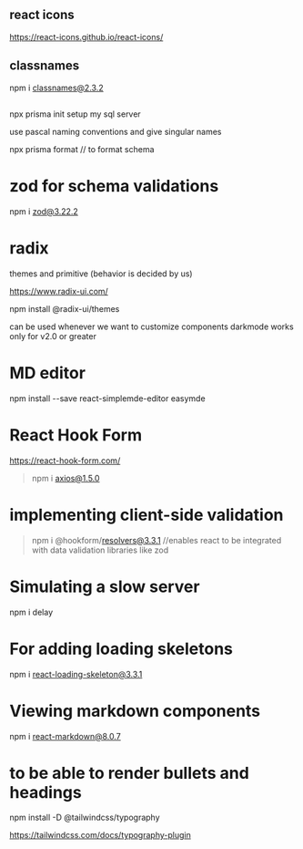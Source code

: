 ## react icons 

https://react-icons.github.io/react-icons/

## classnames

 npm i classnames@2.3.2

##

npx prisma init
setup my sql server

use pascal naming conventions and give singular names

npx prisma format // to format schema

# zod for schema validations

 npm i zod@3.22.2

 # radix

 themes and primitive (behavior is decided by us)

 https://www.radix-ui.com/

 npm install @radix-ui/themes

 <ThemePanel /> can be used whenever we want to customize components darkmode works only for v2.0 or greater

 # MD editor

 npm install --save react-simplemde-editor easymde 

 # React Hook Form

 https://react-hook-form.com/

 > npm i axios@1.5.0

 # implementing client-side validation

 > npm i @hookform/resolvers@3.3.1 //enables react to be integrated with data validation libraries like zod

 # Simulating a slow server

 npm i delay

 # For adding loading skeletons

 npm i react-loading-skeleton@3.3.1

 # Viewing markdown components

 npm i react-markdown@8.0.7

 # to be able to render bullets and headings

 npm install -D @tailwindcss/typography

https://tailwindcss.com/docs/typography-plugin 
